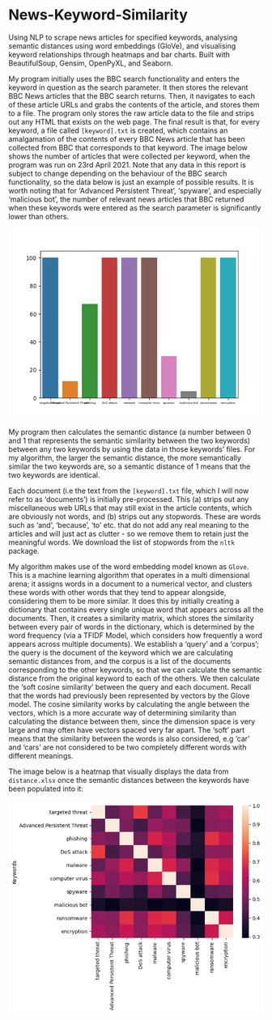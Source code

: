 # News-Keyword-Similarity
Using NLP to scrape news articles for specified keywords, analysing semantic distances using word embeddings (GloVe), and visualising keyword relationships through heatmaps and bar charts. Built with BeautifulSoup, Gensim, OpenPyXL, and Seaborn.

My program initially uses the BBC search functionality and enters the keyword in question as the search parameter. It then stores the relevant BBC News articles that the BBC search returns. Then, it navigates to each of these article URLs and grabs the contents of the article, and stores them to a file. The program only stores the raw article data to the file and strips out any HTML that exists on the web page. The final result is that, for every keyword, a file called ```[keyword].txt``` is created, which contains an amalgamation of the contents of every BBC News article that has been collected from BBC that corresponds to that keyword. The image below shows the number of articles that were collected per keyword, when the program was run on 23rd April 2021. Note that any data in this report is subject to change depending on the behaviour of the BBC search functionality, so the data below is just an example of possible results. It is worth noting that for ‘Advanced Persistent Threat’, ‘spyware’, and especially ‘malicious bot’, the number of relevant news articles that BBC returned when these keywords were entered as the search parameter is significantly lower than others.

![Keyword Article Count](article_count.png)

My program then calculates the semantic distance (a number between 0 and 1 that represents the semantic similarity between the two keywords) between any two keywords by using the data in those keywords’ files. For my algorithm, the larger the semantic distance, the more semantically similar the two keywords are, so a semantic distance of 1 means that the two keywords are identical.

Each document (i.e the text from the ```[keyword].txt``` file, which I will now refer to as ‘documents’) is initially pre-processed. This (a) strips out any miscellaneous web URLs that may still exist in the article contents, which are obviously not words, and (b) strips out any stopwords. These are words such as ‘and’, ‘because’, ‘to’ etc. that do not add any real meaning to the articles and will just act as clutter - so we remove them to retain just the meaningful words. We download the list of stopwords from the ```nltk``` package.

My algorithm makes use of the word embedding model known as ```Glove```. This is a machine learning algorithm that operates in a multi dimensional arena; it assigns words in a document to a numerical vector, and clusters these words with other words that they tend to appear alongside, considering them to be more similar. It does this by initially creating a dictionary that contains every single unique word that appears across all the documents. Then, it creates a similarity matrix, which stores the similarity between every pair of words in the dictionary, which is determined by the word frequency (via a TFIDF Model, which considers how frequently a word appears across multiple documents). We establish a ‘query’ and a ‘corpus’; the query is the document of the keyword which we are calculating semantic distances from, and the corpus is a list of the documents corresponding to the other keywords, so that we can calculate the semantic distance from the original keyword to each of the others. We then calculate the ‘soft cosine similarity’ between the query and each document. Recall that the words had previously been represented by vectors by the Glove model. The cosine similarity works by calculating the angle between the vectors, which is a more accurate way of determining similarity than calculating the distance between them, since the dimension space is very large and may often have vectors spaced very far apart. The ‘soft’ part means that the similarity between the words is also considered, e.g ‘car’ and ‘cars’ are not considered to be two completely different words with different meanings.

The image below is a heatmap that visually displays the data from ```distance.xlsx``` once the semantic distances between the keywords have been populated into it:

![Heatmap](heatmap.png)

